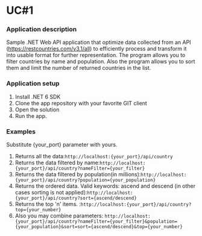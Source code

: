﻿# UC#1
### Application description
Sample .NET Web API application that optimize data collected from an API (https://restcountries.com/v3.1/all) to efficiently process and transform it into usable format for further representation.
The program allows you to filter countries by name and population. Also the program allows you to sort them and limit the number of returned countries in the list.

### Application setup
1. Install .NET 6 SDK
1. Clone the app repository with your favorite GIT client
1. Open the solution
1. Run the app.

### Examples
Substitute {your_port} parameter with yours.

1. Returns all the data:`http://localhost:{your_port}/api/country`
1. Returns the data filtered by name:`http://localhost:{your_port}/api/country?nameFilter={your_filter}`
1. Returns the data filtered by population(in millions):`http://localhost:{your_port}/api/country?population={your_population}`
1. Returns the ordered data. Valid keywords: ascend and descend (in other cases sorting is not applied):`http://localhost:{your_port}/api/country?sort={ascend/descend}`
1. Returns the top 'n' items. :`http://localhost:{your_port}/api/country?top={your_number}`
1. Also you may combine parameters: `http://localhost:{your_port}/api/country?nameFilter={your_filter}&population={your_population}&sort=sort={ascend/descend}&top={your_number}`